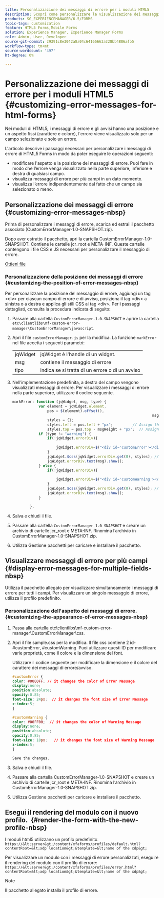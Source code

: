 ```yaml
---
title: Personalizzazione dei messaggi di errore per i moduli HTML5
description: Scopri come personalizzare la visualizzazione dei messaggi di errore per i moduli HTML5 e come modificarne posizione e aspetto.
products: SG_EXPERIENCEMANAGER/6.5/FORMS
topic-tags: customization
feature: HTML5 Forms,Mobile Forms
solution: Experience Manager, Experience Manager Forms
role: Admin, User, Developer
source-git-commit: 29391c8e3042a8a04c64165663a228bb4886afb5
workflow-type: tm+mt
source-wordcount: '497'
ht-degree: 0%

---
```


# Personalizzazione dei messaggi di errore per i moduli HTML5 {#customizing-error-messages-for-html-forms}

Nei moduli di HTML5, i messaggi di errore e gli avvisi hanno una posizione e un aspetto fissi (carattere e colore), l&#39;errore viene visualizzato solo per un campo selezionato e solo un errore.

L&#39;articolo descrive i passaggi necessari per personalizzare i messaggi di errore di HTML5 Forms in modo da poter eseguire le operazioni seguenti:

* modificare l&#39;aspetto e la posizione dei messaggi di errore. Puoi fare in modo che l’errore venga visualizzato nella parte superiore, inferiore e destra di qualsiasi campo.
* visualizza messaggi di errore per più campi in un dato momento.
* visualizza l’errore indipendentemente dal fatto che un campo sia selezionato o meno.

## Personalizzazione dei messaggi di errore  {#customizing-error-messages-nbsp}

Prima di personalizzare i messaggi di errore, scarica ed estrai il pacchetto associato (CustomErrorManager-1.0-SNAPSHOT.zip).

Dopo aver estratto il pacchetto, apri la cartella CustomErrorManager-1.0-SNAPSHOT. Contiene le cartelle jcr_root e META-INF. Queste cartelle contengono i file CSS e JS necessari per personalizzare il messaggio di errore.

[Ottieni file](assets/customerrormanager-1.0-snapshot.zip)

### Personalizzazione della posizione dei messaggi di errore  {#customizing-the-position-of-error-messages-nbsp}

Per personalizzare la posizione del messaggio di errore, aggiungi un tag &lt;div> per ciascun campo di errore e di avviso, posiziona il tag &lt;div> a sinistra o a destra e applica gli stili CSS al tag &lt;div>. Per i passaggi dettagliati, consulta la procedura indicata di seguito:

1. Passare alla cartella `CustomErrorManager-1.0-SNAPSHOT` e aprire la cartella `etc\clientlibs\mf-custom-error-manager\CustomErrorManager\javascript`.
1. Apri il file `customErrorManager.js` per la modifica. La funzione `markError` nel file accetta i seguenti parametri:

   |   |  |
   |---|---|
   | jqWidget | jqWidget è l&#39;handle di un widget. |
   | msg | contiene il messaggio di errore |
   | tipo | indica se si tratta di un errore o di un avviso |

1. Nell’implementazione predefinita, a destra del campo vengono visualizzati messaggi di errore. Per visualizzare i messaggi di errore nella parte superiore, utilizzare il codice seguente.

   ```javascript
   markError: function (jqWidget, msg, type) {
               var element = jqWidget.element,                                //Gives the div containing widget
                   pos = $(element).offset(),                          //Calculates the position of the div in the view port
                                                                   msgHeight = xfalib.view.util.TextMetrics.measureExtent(msg).height + 5;  //Calculating the height of the Error Message
                   styles = {};
                   styles.left = pos.left + "px";         // Assign the desired left position using pos.left. Here it is calculated for exact left of the field
                   styles.top = pos.top - msgHeight + "px";  // Assign the desired top position using pos.top. Here it is calculated for top of the field
               if (type != "warning") {
                   if(!jqWidget.errorDiv){
                                                                                   //Adding the warning div if it is not present already
                       jqWidget.errorDiv=$("<div id='customError'></div>").appendTo('body');
                   }
                   jqWidget.$css(jqWidget.errorDiv.get(0), styles); // Applying the styles to the warning div
                   jqWidget.errorDiv.text(msg).show();                     //Showing the warning message
               } else {
                   if(!jqWidget.errorDiv){
                                                                                   //Adding the error div if it is not present already
                       jqWidget.errorDiv=$("<div id='customWarning'></div>").appendTo('body');
                   }
                   jqWidget.$css(jqWidget.errorDiv.get(0), styles); // Applying the styles to the error div
                   jqWidget.errorDiv.text(msg).show();                     //Showing the warning message
               }
   
           },
   ```

1. Salva e chiudi il file.
1. Passare alla cartella `CustomErrorManager-1.0-SNAPSHOT` e creare un archivio di cartelle jcr_root e META-INF. Rinomina l’archivio in CustomErrorManager-1.0-SNAPSHOT.zip.
1. Utilizza Gestione pacchetti per caricare e installare il pacchetto.

## Visualizzare messaggi di errore per più campi  {#display-error-messages-for-multiple-fields-nbsp}

Utilizza il pacchetto allegato per visualizzare simultaneamente i messaggi di errore per tutti i campi. Per visualizzare un singolo messaggio di errore, utilizza il profilo predefinito.

### Personalizzazione dell&#39;aspetto dei messaggi di errore.  {#customizing-the-appearance-of-error-messages-nbsp}

1. Passa alla cartella etc\clientlibs\mf-custom-error-manager\CustomErrorManager\css.

1. Apri il file sample.css per la modifica. Il file css contiene 2 id- #customError, #customWarning. Puoi utilizzare questi ID per modificare varie proprietà, come il colore e la dimensione del font.

   Utilizzare il codice seguente per modificare la dimensione e il colore del carattere dei messaggi di errore/avviso.

   ```css
   #customError {
   color: #0000FF; // it changes the color of Error Message
   display:none;
   position:absolute;
   opacity:0.85;
   font-size: 24px;  // it changes the font size of Error Message
   z-index:5;
   }
   
   #customWarning {
   color: #00FF00;  // it changes the color of Warning Message
   display:none;
   position:absolute;
   opacity:0.85;
   font-size: 18px;   // it changes the font size of Warning Message
   z-index:5;
   }
   
   Save the changes.
   ```

1. Salva e chiudi il file.
1. Passare alla cartella CustomErrorManager-1.0-SNAPSHOT e creare un archivio di cartelle jcr_root e META-INF. Rinomina l’archivio in CustomErrorManager-1.0-SNAPSHOT.zip.
1. Utilizza Gestione pacchetti per caricare e installare il pacchetto.

## Esegui il rendering del modulo con il nuovo profilo.  {#render-the-form-with-the-new-profile-nbsp}

I moduli html5 utilizzano un profilo predefinito: `https://&lt;server&gt;/content/xfaforms/profiles/default.html?contentRoot=&lt;xdp location&gt;&template=&lt;name of the xdp&gt;`

Per visualizzare un modulo con i messaggi di errore personalizzati, eseguire il rendering del modulo con il profilo di errore: `https://&lt;server&gt;/content/xfaforms/profiles/error.html?contentRoot=&lt;xdp location&gt;&template=&lt;name of the xdp&gt;`

>[!NOTE]
>
>Il pacchetto allegato installa il profilo di errore.
